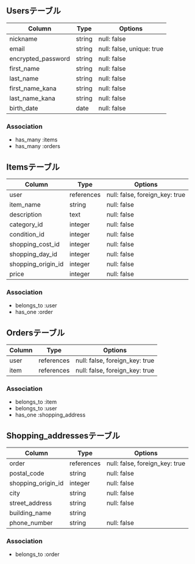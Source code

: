 ## Usersテーブル
| Column             | Type   | Options     |
|--------------------|--------|-------------|
| nickname           | string | null: false |
| email              | string | null: false, unique: true |
| encrypted_password | string | null: false |
| first_name         | string | null: false |
| last_name          | string | null: false |
| first_name_kana    | string | null: false |
| last_name_kana     | string | null: false |
| birth_date         | date   | null: false |
### Association
- has_many :items
- has_many :orders


## Itemsテーブル
| Column             | Type       | Options     |
|--------------------|------------|-------------|
| user               | references | null: false, foreign_key: true |
| item_name          | string     | null: false |
| description        | text       | null: false |
| category_id        | integer    | null: false |
| condition_id       | integer    | null: false |
| shopping_cost_id   | integer    | null: false |
| shopping_day_id    | integer    | null: false |
| shopping_origin_id | integer    | null: false |
| price              | integer    | null: false |
### Association
- belongs_to :user
- has_one :order


## Ordersテーブル
| Column         | Type       | Options                        |
|----------------|------------|--------------------------------|
| user           | references | null: false, foreign_key: true |
| item           | references | null: false, foreign_key: true |
### Association
- belongs_to :item
- belongs_to :user
- has_one :shopping_address


## Shopping_addressesテーブル
| Column             | Type       | Options     |
|--------------------|------------|-------------|
| order              | references | null: false, foreign_key: true |
| postal_code        | string     | null: false |
| shopping_origin_id | integer    | null: false |
| city               | string     | null: false |
| street_address     | string     | null: false |
| building_name      | string     |             |
| phone_number       | string     | null: false |
### Association
- belongs_to :order